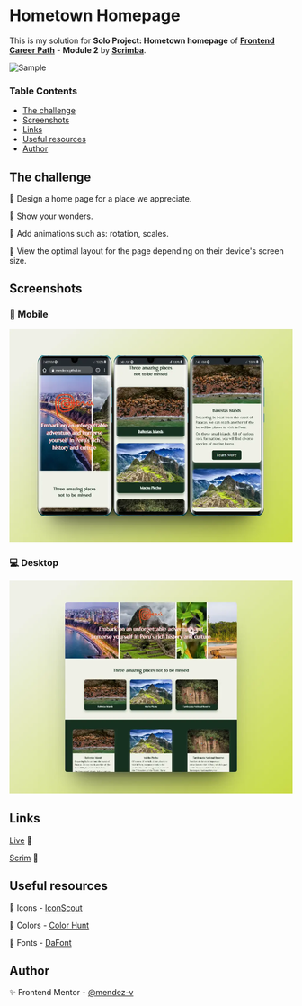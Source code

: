 # Hometown Homepage

This is my solution for **Solo Project: Hometown homepage** of [**Frontend Career Path**](https://scrimba.com/learn/frontend) - **Module 2** by [**Scrimba**](https://scrimba.com/).

![Sample](./assets/video/sample.gif)

### Table Contents

+ [The challenge](#the-challenge)
+ [Screenshots](#screenshots)
+ [Links](#links)
+ [Useful resources](#useful-resources)
+ [Author](#author)

## The challenge
🎯 Design a home page for a place we appreciate.

🎯 Show your wonders.

🎯 Add animations such as: rotation, scales.

🎯 View the optimal layout for the page depending on their device's screen size.

## Screenshots
### 📱 Mobile

![Mobile](./assets/image/mobile-preview.webp)

### 💻 Desktop

![Desktop](./assets/image/desktop-preview.webp)

## Links

[Live](https://mendez-v.github.io/hometown-homepage/) 👀

[Scrim](https://scrimba.com/scrim/c6rkzbt3) 👀

## Useful resources

🌈 Icons - [IconScout](https://iconscout.com/)

🌈 Colors - [Color Hunt](https://colorhunt.co/)

🌈 Fonts - [DaFont](https://www.dafont.com/es/)

## Author

✨ Frontend Mentor - [@mendez-v](https://www.frontendmentor.io/profile/mendez-v)
